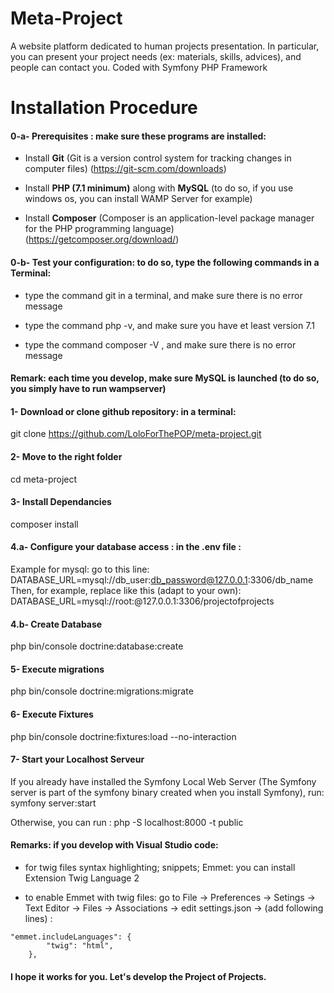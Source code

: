 # Meta-Project
A website platform dedicated to human projects presentation. In particular, you can present your project needs (ex: materials, skills, advices), and people can contact you. Coded with Symfony PHP Framework



# Installation Procedure 

#### 0-a- Prerequisites : make sure these programs are installed:

* Install **Git** (Git is a version control system for tracking changes in computer files) (https://git-scm.com/downloads)

* Install **PHP (7.1 minimum)** along with **MySQL**  (to do so, if you use windows os, you can install WAMP Server for example)

* Install **Composer** (Composer is an application-level package manager for the PHP programming language) (https://getcomposer.org/download/)

#### 0-b- Test your configuration: to do so, type the following commands in a Terminal:

* type the command git in a terminal, and make sure there is no error message

* type the command php -v, and make sure you have et least version 7.1 

* type the command composer -V , and make sure there is no error message

#### Remark: each time you develop, make sure MySQL is launched (to do so, you simply have to run wampserver)
	
#### 1- Download or clone github repository: in a terminal:
git clone https://github.com/LoloForThePOP/meta-project.git

#### 2- Move to the right folder
cd meta-project

#### 3- Install Dependancies
composer install

#### 4.a- Configure your database access : in the .env file :
Example for mysql: go to this line: DATABASE_URL=mysql://db_user:db_password@127.0.0.1:3306/db_name \
Then, for example, replace like this (adapt to your own): DATABASE_URL=mysql://root:@127.0.0.1:3306/projectofprojects

#### 4.b- Create Database
php bin/console doctrine:database:create

#### 5- Execute migrations
php bin/console doctrine:migrations:migrate

#### 6- Execute Fixtures
php bin/console doctrine:fixtures:load --no-interaction

#### 7- Start your Localhost Serveur
If you already have installed the Symfony Local Web Server (The Symfony server is part of the symfony binary created when you install Symfony), run: symfony server:start 

Otherwise, you can run : php -S localhost:8000 -t public

#### Remarks: if you develop with Visual Studio code:

* for twig files syntax highlighting; snippets; Emmet: you can install Extension Twig Language 2

* to enable Emmet with twig files: go to File -> Preferences -> Setings -> Text Editor -> Files -> Associations -> edit settings.json -> (add following lines) :
```
"emmet.includeLanguages": {
        "twig": "html",
    },
```


#### I hope it works for you. Let's develop the Project of Projects.
